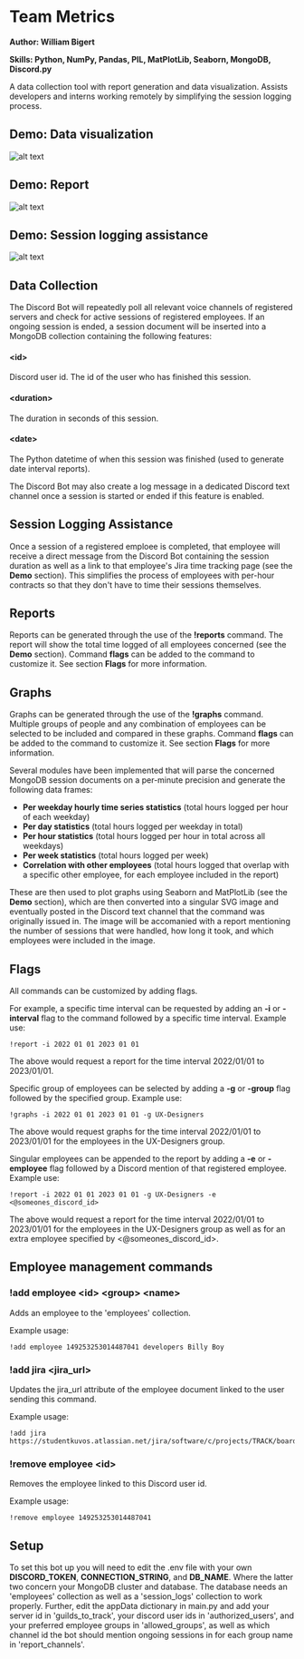 # Team Metrics
**Author: William Bigert**

**Skills: Python, NumPy, Pandas, PIL, MatPlotLib, Seaborn, MongoDB, Discord.py**
 
A data collection tool with report generation and data visualization. Assists developers and interns working remotely by simplifying the session logging process.
 
## Demo: Data visualization
![alt text](https://github.com/AFlyingRhino/ResumeProjects/blob/main/TeamMetrics/demo/demoGraphs.jpg)
 
## Demo: Report
![alt text]( https://github.com/AFlyingRhino/ResumeProjects/blob/main/TeamMetrics/demo/demoReport.png)

## Demo: Session logging assistance
![alt text]( https://github.com/AFlyingRhino/ResumeProjects/blob/main/TeamMetrics/demo/demoAssistant.png)
 
## Data Collection
The Discord Bot will repeatedly poll all relevant voice channels of registered servers and check for active sessions of registered employees. If an ongoing session is ended, a session document will be inserted into a MongoDB collection containing the following features:
#### \<id\>
Discord user id. The id of the user who has finished this session.
#### \<duration\>
The duration in seconds of this session.
#### \<date\>
The Python datetime of when this session was finished (used to generate date interval reports).

The Discord Bot may also create a log message in a dedicated Discord text channel once a session is started or ended if this feature is enabled.

## Session Logging Assistance
Once a session of a registered emploee is completed, that employee will receive a direct message from the Discord Bot containing the session duration as well as a link to that employee's Jira time tracking page (see the **Demo** section). This simplifies the process of employees with per-hour contracts so that they don't have to time their sessions themselves.

## Reports
Reports can be generated through the use of the **!reports** command. The report will show the total time logged of all employees concerned (see the **Demo** section). Command **flags** can be added to the command to customize it. See section **Flags** for more information. 

## Graphs
Graphs can be generated through the use of the **!graphs** command. Multiple groups of people and any combination of employees can be selected to be included and compared in these graphs. Command **flags** can be added to the command to customize it. See section **Flags** for more information.

Several modules have been implemented that will parse the concerned MongoDB session documents on a per-minute precision and generate the following data frames:
- **Per weekday hourly time series statistics** (total hours logged per hour of each weekday)
- **Per day statistics** (total hours logged per weekday in total)
- **Per hour statistics** (total hours logged per hour in total across all weekdays)
- **Per week statistics** (total hours logged per week)
- **Correlation with other employees** (total hours logged that overlap with a specific other employee, for each employee included in the report)

These are then used to plot graphs using Seaborn and MatPlotLib (see the **Demo** section), which are then converted into a singular SVG image and eventually posted in the Discord text channel that the command was originally issued in. The image will be accomanied with a report mentioning the number of sessions that were handled, how long it took, and which employees were included in the image.

## Flags
All commands can be customized by adding flags.

For example, a specific time interval can be requested by adding an **-i** or **-interval** flag to the command followed by a specific time interval. Example use:
 ```
!report -i 2022 01 01 2023 01 01
 ```
 
The above would request a report for the time interval 2022/01/01 to 2023/01/01.
 
Specific group of employees can be selected by adding a **-g** or  **-group** flag followed by the specified group. Example use:
```
!graphs -i 2022 01 01 2023 01 01 -g UX-Designers
```

The above would request graphs for the time interval 2022/01/01 to 2023/01/01 for the employees in the UX-Designers group.

Singular employees can be appended to the report by adding a **-e** or **-employee** flag followed by a Discord mention of that registered employee. Example use:
```
!report -i 2022 01 01 2023 01 01 -g UX-Designers -e <@someones_discord_id>
```

The above would request a report for the time interval 2022/01/01 to 2023/01/01 for the employees in the UX-Designers group as well as for an extra employee specified by <@someones_discord_id>.

## Employee management commands

### !add employee \<id\> \<group\> \<name\>
Adds an employee to the 'employees' collection.

Example usage: 
```
!add employee 149253253014487041 developers Billy Boy
```

### !add jira \<jira_url\>
Updates the jira_url attribute of the employee document linked to the user sending this command.

Example usage: 
```
!add jira https://studentkuvos.atlassian.net/jira/software/c/projects/TRACK/boards/6
```

### !remove employee \<id\>
Removes the employee linked to this Discord user id.

Example usage: 
```
!remove employee 149253253014487041
```

## Setup
To set this bot up you will need to edit the .env file with your own **DISCORD_TOKEN**, **CONNECTION_STRING**, and **DB_NAME**. Where the latter two concern your MongoDB cluster and database. The database needs an 'employees' collection as well as a 'session_logs' collection to work properly. Further, edit the appData dictionary in main.py and add your server id in 'guilds_to_track', your discord user ids in 'authorized_users', and your preferred employee groups in 'allowed_groups', as well as which channel id the bot should mention ongoing sessions in for each group name in 'report_channels'.
